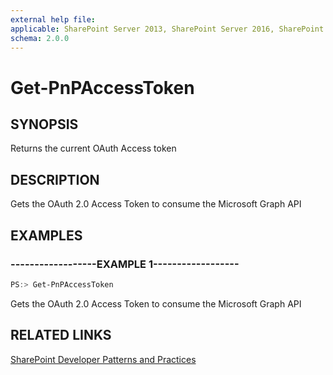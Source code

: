 ```yaml
---
external help file:
applicable: SharePoint Server 2013, SharePoint Server 2016, SharePoint Online
schema: 2.0.0
---
```

# Get-PnPAccessToken

## SYNOPSIS
Returns the current OAuth Access token

## DESCRIPTION
Gets the OAuth 2.0 Access Token to consume the Microsoft Graph API

## EXAMPLES

### ------------------EXAMPLE 1------------------
```powershell
PS:> Get-PnPAccessToken
```

Gets the OAuth 2.0 Access Token to consume the Microsoft Graph API

## RELATED LINKS

[SharePoint Developer Patterns and Practices](http://aka.ms/sppnp)
